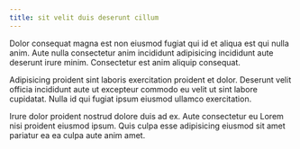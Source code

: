 ```yaml
---
title: sit velit duis deserunt cillum
---
```


Dolor consequat magna est non eiusmod fugiat qui id et aliqua est qui nulla anim. Aute nulla consectetur anim incididunt adipisicing incididunt aute deserunt irure minim. Consectetur est anim aliquip consequat.

Adipisicing proident sint laboris exercitation proident et dolor. Deserunt velit officia incididunt aute ut excepteur commodo eu velit ut sint labore cupidatat. Nulla id qui fugiat ipsum eiusmod ullamco exercitation.

Irure dolor proident nostrud dolore duis ad ex. Aute consectetur eu Lorem nisi proident eiusmod ipsum. Quis culpa esse adipisicing eiusmod sit amet pariatur ea ea culpa aute anim amet.